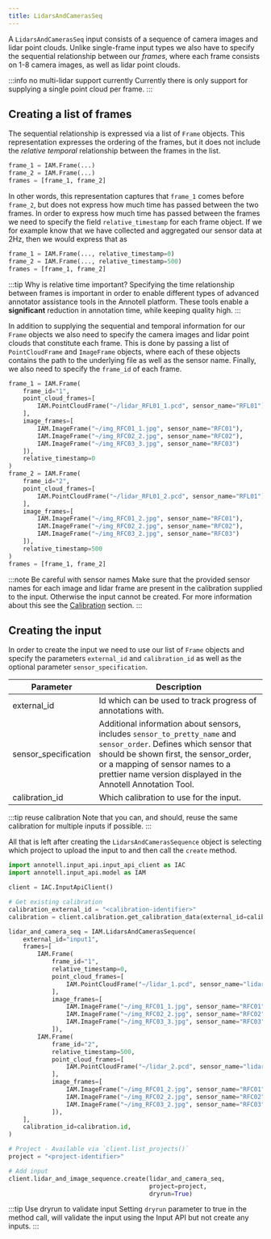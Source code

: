 ```yaml
---
title: LidarsAndCamerasSeq
---
```


A `LidarsAndCamerasSeq` input consists of a sequence of camera images and lidar point clouds. Unlike single-frame input types we also have to specify the sequential relationship between our _frames_, where each frame consists on 1-8 camera images, as well as lidar point clouds.

:::info no multi-lidar support currently
Currently there is only support for supplying a single point cloud per frame.
:::

## Creating a list of frames

The sequential relationship is expressed via a list of `Frame` objects. This representation expresses the ordering of the frames, but it does not include the _relative temporal_ relationship between the frames in the list.
```python
frame_1 = IAM.Frame(...)
frame_2 = IAM.Frame(...)
frames = [frame_1, frame_2]
```

In other words, this representation captures that `frame_1` comes before `frame_2`, but does not express how much time has passed between the two frames. In order to express how much time has passed between the frames we need to specify the field `relative_timestamp` for each frame object. If we for example know that we have collected and aggregated our sensor data at 2Hz, then we would express that as

```python
frame_1 = IAM.Frame(..., relative_timestamp=0)
frame_2 = IAM.Frame(..., relative_timestamp=500)
frames = [frame_1, frame_2]
```
:::tip Why is relative time important?
Specifying the time relationship between frames is important in order to enable different types of advanced annotator assistance tools in the Annotell platform. These tools enable a **significant** reduction in annotation time, while keeping quality high. 
:::

In addition to supplying the sequential and temporal information for our `Frame` objects we also need to specify the camera images and lidar point clouds that constitute each frame. This is done by passing a list of `PointCloudFrame` and `ImageFrame` objects, where each of these objects contains the path to the underlying file as well as the sensor name. Finally, we also need to specify the `frame_id` of each frame. 


```python
frame_1 = IAM.Frame(
    frame_id="1",
    point_cloud_frames=[
        IAM.PointCloudFrame("~/lidar_RFL01_1.pcd", sensor_name="RFL01"),
    ],
    image_frames=[
        IAM.ImageFrame("~/img_RFC01_1.jpg", sensor_name="RFC01"),
        IAM.ImageFrame("~/img_RFC02_2.jpg", sensor_name="RFC02"),
        IAM.ImageFrame("~/img_RFC03_3.jpg", sensor_name="RFC03")
    ]),
    relative_timestamp=0
)
frame_2 = IAM.Frame(
    frame_id="2",
    point_cloud_frames=[
        IAM.PointCloudFrame("~/lidar_RFL01_2.pcd", sensor_name="RFL01"),
    ],
    image_frames=[
        IAM.ImageFrame("~/img_RFC01_2.jpg", sensor_name="RFC01"),
        IAM.ImageFrame("~/img_RFC02_2.jpg", sensor_name="RFC02"),
        IAM.ImageFrame("~/img_RFC03_2.jpg", sensor_name="RFC03")
    ]),    
    relative_timestamp=500
)
frames = [frame_1, frame_2]
```
:::note Be careful with sensor names
Make sure that the provided sensor names for each image and lidar frame are present in the calibration supplied to the input. Otherwise the input cannot be created. For more information about this see the [Calibration](/input-api/calibration.md) section.
:::

## Creating the input
In order to create the input we need to use our list of `Frame` objects and specify the parameters `external_id` and `calibration_id` as well as the optional parameter `sensor_specification`.

| Parameter            | Description                                                                                                                                                                                                                                |
| -------------------- | ------------------------------------------------------------------------------------------------------------------------------------------------------------------------------------------------------------------------------------------ |
| external_id          | Id which can be used to track progress of annotations with.                                                                                                                                                                                |
| sensor_specification | Additional information about sensors, includes `sensor_to_pretty_name` and `sensor_order`. Defines which sensor that should be shown first, the sensor_order, or a mapping of sensor names to a prettier name version displayed in the Annotell Annotation Tool. |
| calibration_id       | Which calibration to use for the input.                                                                                                                                                                                                    |
:::tip reuse calibration
Note that you can, and should, reuse the same calibration for multiple inputs if possible.
:::

All that is left after creating the `LidarsAndCamerasSequence` object is selecting which project to upload the input to and then call the `create` method. 

```python
import annotell.input_api.input_api_client as IAC
import annotell.input_api.model as IAM

client = IAC.InputApiClient()

# Get existing calibration
calibration_external_id = "<calibration-identifier>"
calibration = client.calibration.get_calibration_data(external_id=calibration_external_id)[-1]

lidar_and_camera_seq = IAM.LidarsAndCamerasSequence(
    external_id="input1",
    frames=[
        IAM.Frame(
            frame_id="1",
            relative_timestamp=0,
            point_cloud_frames=[
                IAM.PointCloudFrame("~/lidar_1.pcd", sensor_name="lidar"),
            ],
            image_frames=[
                IAM.ImageFrame("~/img_RFC01_1.jpg", sensor_name="RFC01"),
                IAM.ImageFrame("~/img_RFC02_2.jpg", sensor_name="RFC02"),
                IAM.ImageFrame("~/img_RFC03_3.jpg", sensor_name="RFC03")
            ]),
        IAM.Frame(
            frame_id="2",
            relative_timestamp=500,
            point_cloud_frames=[
                IAM.PointCloudFrame("~/lidar_2.pcd", sensor_name="lidar"),
            ],
            image_frames=[
                IAM.ImageFrame("~/img_RFC01_2.jpg", sensor_name="RFC01"),
                IAM.ImageFrame("~/img_RFC02_2.jpg", sensor_name="RFC02"),
                IAM.ImageFrame("~/img_RFC03_2.jpg", sensor_name="RFC03")
            ]),
    ],
    calibration_id=calibration.id,
)

# Project - Available via `client.list_projects()`
project = "<project-identifier>"

# Add input
client.lidar_and_image_sequence.create(lidar_and_camera_seq,
                                       project=project,
                                       dryrun=True)
```
:::tip Use dryrun to validate input
Setting `dryrun` parameter to true in the method call, will validate the input using the Input API but not create any inputs.
:::

